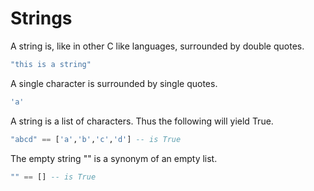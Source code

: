 # Strings

A string is, like in other C like languages, surrounded by double quotes.

```haskell
"this is a string"
```

A single character is surrounded by single quotes.

```haskell
'a'
```

A string is a list of characters. Thus the following will yield True.

```haskell
"abcd" == ['a','b','c','d'] -- is True
```

The empty string "" is a synonym of an empty list.


```haskell
"" == [] -- is True
```


